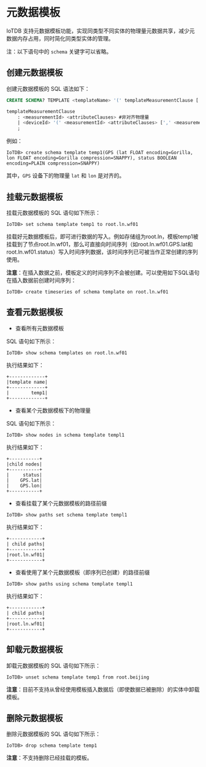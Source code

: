 <!--

    Licensed to the Apache Software Foundation (ASF) under one
    or more contributor license agreements.  See the NOTICE file
    distributed with this work for additional information
    regarding copyright ownership.  The ASF licenses this file
    to you under the Apache License, Version 2.0 (the
    "License"); you may not use this file except in compliance
    with the License.  You may obtain a copy of the License at
    
        http://www.apache.org/licenses/LICENSE-2.0
    
    Unless required by applicable law or agreed to in writing,
    software distributed under the License is distributed on an
    "AS IS" BASIS, WITHOUT WARRANTIES OR CONDITIONS OF ANY
    KIND, either express or implied.  See the License for the
    specific language governing permissions and limitations
    under the License.

-->

# 元数据模板

IoTDB 支持元数据模板功能，实现同类型不同实体的物理量元数据共享，减少元数据内存占用，同时简化同类型实体的管理。

注：以下语句中的 `schema` 关键字可以省略。

## 创建元数据模板

创建元数据模板的 SQL 语法如下：

```sql
CREATE SCHEMA? TEMPLATE <templateName> '(' templateMeasurementClause [',' templateMeasurementClause]+ ')'

templateMeasurementClause
    : <measurementId> <attributeClauses> #非对齐物理量
    | <deviceId> '(' <measurementId> <attributeClauses> [',' <measurementId> <attributeClauses>]+ ')'  #一组对齐的物理量
    ;
```

例如：

```shell
IoTDB> create schema template temp1(GPS (lat FLOAT encoding=Gorilla, lon FLOAT encoding=Gorilla compression=SNAPPY), status BOOLEAN encoding=PLAIN compression=SNAPPY)
```

其中，`GPS` 设备下的物理量 `lat` 和 `lon` 是对齐的。

## 挂载元数据模板

挂载元数据模板的 SQL 语句如下所示：

```shell
IoTDB> set schema template temp1 to root.ln.wf01
```

挂载好元数据模板后，即可进行数据的写入。例如存储组为root.ln，模板temp1被挂载到了节点root.ln.wf01，那么可直接向时间序列（如root.ln.wf01.GPS.lat和root.ln.wf01.status）写入时间序列数据，该时间序列已可被当作正常创建的序列使用。

**注意**：在插入数据之前，模板定义的时间序列不会被创建。可以使用如下SQL语句在插入数据前创建时间序列：

```shell
IoTDB> create timeseries of schema template on root.ln.wf01
```

## 查看元数据模板

- 查看所有元数据模板

SQL 语句如下所示：

```shell
IoTDB> show schema templates on root.ln.wf01
```

执行结果如下：
```shell
+-------------+
|template name|
+-------------+
|        temp1|
+-------------+
```

- 查看某个元数据模板下的物理量

SQL 语句如下所示：

```shell
IoTDB> show nodes in schema template templ1
```

执行结果如下：
```shell
+-----------+
|child nodes|
+-----------+
|     status|
|    GPS.lat|
|    GPS.lon|
+-----------+
```

- 查看挂载了某个元数据模板的路径前缀

```shell
IoTDB> show paths set schema template templ1
```

执行结果如下：
```shell
+------------+
| child paths|
+------------+
|root.ln.wf01|
+------------+
```

- 查看使用了某个元数据模板（即序列已创建）的路径前缀

```shell
IoTDB> show paths using schema template templ1
```

执行结果如下：
```shell
+------------+
| child paths|
+------------+
|root.ln.wf01|
+------------+
```

## 卸载元数据模板

卸载元数据模板的 SQL 语句如下所示：

```shell
IoTDB> unset schema template temp1 from root.beijing
```

**注意**：目前不支持从曾经使用模板插入数据后（即使数据已被删除）的实体中卸载模板。

## 删除元数据模板

删除元数据模板的 SQL 语句如下所示：

```shell
IoTDB> drop schema template temp1
```

**注意**：不支持删除已经挂载的模板。
